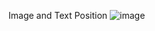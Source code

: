Image and Text Position
![image](https://user-images.githubusercontent.com/57319180/145727337-705251ca-daee-4abc-8fc8-907eb54fb16b.png)
